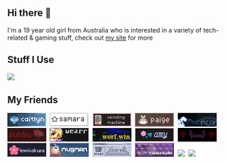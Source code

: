 ## Hi there 👋

I'm a 19 year old girl from Australia who is interested in a variety of tech-related & gaming stuff, check out <a href="https://caitlyn.moe">my site</a> for more

## Stuff I Use 

![](https://go-skill-icons.vercel.app/api/icons?i=linux,fedora,obsidian,html,css,astro,ae,pr)

## My Friends

<kbd align="center">
	<a href="https://caitlyn.moe/"><img src="88x31/buttons/caitlyn88x31.png" /></a>
	<a href="https://khcrysalis.dev/"><img src="88x31/buttons/samara88x31.png"/></a>
	<a href="https://vendicated.dev/"><img src="88x31/buttons/ven88x31.gif"/></a>
	<a href="https://codeberg.org/paige"><img src="88x31/buttons/paige88x31.gif"/></a>
	<a href="https://acpi.at/"><img src="88x31/buttons/livia88x31.gif"/></a>
	<a href="https://github.com/puhboo"><img src="88x31/buttons/puhbu88x31.gif"/></a>
	<a href="https://wearr.dev/"><img src="88x31/buttons/wear88x31.gif"/></a>
	<a href="https://worf.win/"><img src="88x31/buttons/worf88x31.gif"/></a>
	<a href="https://amy.rip/"><img src="88x31/buttons/amy88x31.png"/></a>
	<a href="https://lumina0machina.github.io/"><img src="88x31/buttons/lumina88x31.png"/></a>
	<a href="https://lewisakura.moe/"><img src="88x31/buttons/lewisakura88x31.png"/></a>
	<a href="https://mugman.tech/"><img src="88x31/buttons/mugman88x31.gif"/></a>
	<a href="https://panbread.codeberg.page/"><img src="88x31/buttons/panbread88x31.png"/></a>
	<a href="https://github.com/rniii"><img src="88x31/buttons/rini88x31.png"/></a>
	<a href="https://nin0.dev" rel="nofollow"><img src="https://files.nin0.dev/88x31.png"/></a>
	<a href="https://uncutified.moe" rel="nofollow"><img src="https://uncutified.moe/88x31.gif"/></a>
</kbd>
